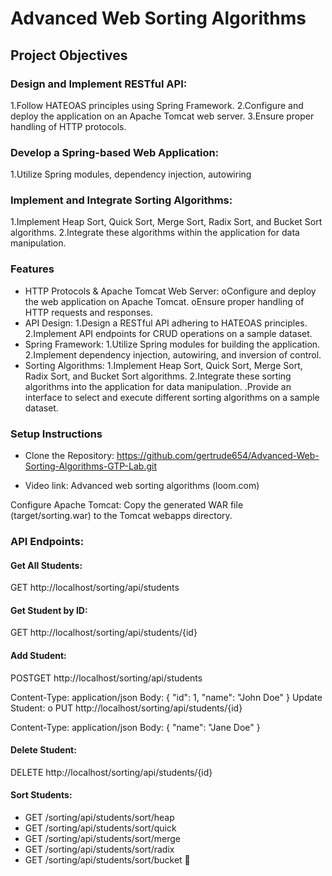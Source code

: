 # Advanced Web Sorting Algorithms
## Project Objectives
### Design and Implement RESTful API:
1.Follow HATEOAS principles using Spring Framework.
2.Configure and deploy the application on an Apache Tomcat web server.
3.Ensure proper handling of HTTP protocols.
### Develop a Spring-based Web Application:
1.Utilize Spring modules, dependency injection, autowiring
### Implement and Integrate Sorting Algorithms:
1.Implement Heap Sort, Quick Sort, Merge Sort, Radix Sort, and Bucket Sort algorithms.
2.Integrate these algorithms within the application for data manipulation.
### Features
- HTTP Protocols & Apache Tomcat Web Server:
oConfigure and deploy the web application on Apache Tomcat.
oEnsure proper handling of HTTP requests and responses.
- API Design:
1.Design a RESTful API adhering to HATEOAS principles.
2.Implement API endpoints for CRUD operations on a sample dataset.
- Spring Framework:
1.Utilize Spring modules for building the application.
2.Implement dependency injection, autowiring, and inversion of control.
- Sorting Algorithms:
1.Implement Heap Sort, Quick Sort, Merge Sort, Radix Sort, and Bucket Sort algorithms.
2.Integrate these sorting algorithms into the application for data manipulation.
  .Provide an interface to select and execute different sorting algorithms on a sample dataset.
### Setup Instructions
- Clone the Repository:
https://github.com/gertrude654/Advanced-Web-Sorting-Algorithms-GTP-Lab.git

- Video link:
Advanced web sorting algorithms (loom.com)

Configure Apache Tomcat:
Copy the generated WAR file (target/sorting.war) to the Tomcat webapps directory.
### API Endpoints:
#### Get All Students:
 GET http://localhost/sorting/api/students
#### Get Student by ID:
 GET http://localhost/sorting/api/students/{id}
#### Add Student:
 POSTGET http://localhost/sorting/api/students

 Content-Type: application/json
Body: {
  "id": 1,
  "name": "John Doe"
}
Update Student:
o
PUT http://localhost/sorting/api/students/{id}

Content-Type: application/json
Body: {
  "name": "Jane Doe"
}
#### Delete Student:
DELETE http://localhost/sorting/api/students/{id}
#### Sort Students:
- GET /sorting/api/students/sort/heap
- GET /sorting/api/students/sort/quick
- GET /sorting/api/students/sort/merge
- GET /sorting/api/students/sort/radix
- GET /sorting/api/students/sort/bucket

